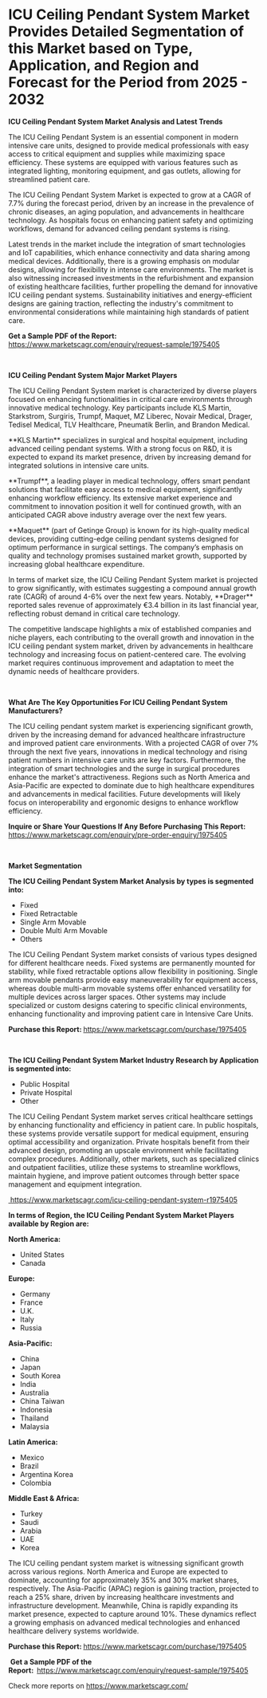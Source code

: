 <p><h1>ICU Ceiling Pendant System Market Provides Detailed Segmentation of this Market based on Type, Application, and Region and Forecast for the Period from 2025 - 2032</h1></p><p><strong>ICU Ceiling Pendant System Market Analysis and Latest Trends</strong></p>
<p><p>The ICU Ceiling Pendant System is an essential component in modern intensive care units, designed to provide medical professionals with easy access to critical equipment and supplies while maximizing space efficiency. These systems are equipped with various features such as integrated lighting, monitoring equipment, and gas outlets, allowing for streamlined patient care. </p><p>The ICU Ceiling Pendant System Market is expected to grow at a CAGR of 7.7% during the forecast period, driven by an increase in the prevalence of chronic diseases, an aging population, and advancements in healthcare technology. As hospitals focus on enhancing patient safety and optimizing workflows, demand for advanced ceiling pendant systems is rising. </p><p>Latest trends in the market include the integration of smart technologies and IoT capabilities, which enhance connectivity and data sharing among medical devices. Additionally, there is a growing emphasis on modular designs, allowing for flexibility in intense care environments. The market is also witnessing increased investments in the refurbishment and expansion of existing healthcare facilities, further propelling the demand for innovative ICU ceiling pendant systems. Sustainability initiatives and energy-efficient designs are gaining traction, reflecting the industry's commitment to environmental considerations while maintaining high standards of patient care.</p></p>
<p><strong>Get a Sample PDF of the Report:&nbsp;</strong> <a href="https://www.marketscagr.com/enquiry/request-sample/1975405?utm_campaign=3095&utm_medium=2&utm_source=Github&utm_content=ia&utm_term=05032025&utm_id=icu-ceiling-pendant-system">https://www.marketscagr.com/enquiry/request-sample/1975405</a></p>
<p>&nbsp;</p>
<p><strong>ICU Ceiling Pendant System Major Market Players</strong></p>
<p><p>The ICU Ceiling Pendant System market is characterized by diverse players focused on enhancing functionalities in critical care environments through innovative medical technology. Key participants include KLS Martin, Starkstrom, Surgiris, Trumpf, Maquet, MZ Liberec, Novair Medical, Drager, Tedisel Medical, TLV Healthcare, Pneumatik Berlin, and Brandon Medical.</p><p>**KLS Martin** specializes in surgical and hospital equipment, including advanced ceiling pendant systems. With a strong focus on R&D, it is expected to expand its market presence, driven by increasing demand for integrated solutions in intensive care units.</p><p>**Trumpf**, a leading player in medical technology, offers smart pendant solutions that facilitate easy access to medical equipment, significantly enhancing workflow efficiency. Its extensive market experience and commitment to innovation position it well for continued growth, with an anticipated CAGR above industry average over the next few years.</p><p>**Maquet** (part of Getinge Group) is known for its high-quality medical devices, providing cutting-edge ceiling pendant systems designed for optimum performance in surgical settings. The company’s emphasis on quality and technology promises sustained market growth, supported by increasing global healthcare expenditure.</p><p>In terms of market size, the ICU Ceiling Pendant System market is projected to grow significantly, with estimates suggesting a compound annual growth rate (CAGR) of around 4-6% over the next few years. Notably, **Drager** reported sales revenue of approximately €3.4 billion in its last financial year, reflecting robust demand in critical care technology.</p><p>The competitive landscape highlights a mix of established companies and niche players, each contributing to the overall growth and innovation in the ICU ceiling pendant system market, driven by advancements in healthcare technology and increasing focus on patient-centered care. The evolving market requires continuous improvement and adaptation to meet the dynamic needs of healthcare providers.</p></p>
<p>&nbsp;</p>
<p><strong>What Are The Key Opportunities For ICU Ceiling Pendant System Manufacturers?</strong></p>
<p><p>The ICU ceiling pendant system market is experiencing significant growth, driven by the increasing demand for advanced healthcare infrastructure and improved patient care environments. With a projected CAGR of over 7% through the next five years, innovations in medical technology and rising patient numbers in intensive care units are key factors. Furthermore, the integration of smart technologies and the surge in surgical procedures enhance the market's attractiveness. Regions such as North America and Asia-Pacific are expected to dominate due to high healthcare expenditures and advancements in medical facilities. Future developments will likely focus on interoperability and ergonomic designs to enhance workflow efficiency.</p></p>
<p><strong>Inquire or Share Your Questions If Any Before Purchasing This Report:</strong> <a href="https://www.marketscagr.com/enquiry/pre-order-enquiry/1975405?utm_campaign=3095&utm_medium=2&utm_source=Github&utm_content=ia&utm_term=05032025&utm_id=icu-ceiling-pendant-system">https://www.marketscagr.com/enquiry/pre-order-enquiry/1975405</a></p>
<p>&nbsp;</p>
<p><strong>Market Segmentation</strong></p>
<p><strong>The ICU Ceiling Pendant System Market Analysis by types is segmented into:</strong></p>
<p><ul><li>Fixed</li><li>Fixed Retractable</li><li>Single Arm Movable</li><li>Double Multi Arm Movable</li><li>Others</li></ul></p>
<p><p>The ICU Ceiling Pendant System market consists of various types designed for different healthcare needs. Fixed systems are permanently mounted for stability, while fixed retractable options allow flexibility in positioning. Single arm movable pendants provide easy maneuverability for equipment access, whereas double multi-arm movable systems offer enhanced versatility for multiple devices across larger spaces. Other systems may include specialized or custom designs catering to specific clinical environments, enhancing functionality and improving patient care in Intensive Care Units.</p></p>
<p><strong>Purchase this Report:&nbsp;</strong><a href="https://www.marketscagr.com/purchase/1975405?utm_campaign=3095&utm_medium=2&utm_source=Github&utm_content=ia&utm_term=05032025&utm_id=icu-ceiling-pendant-system">https://www.marketscagr.com/purchase/1975405</a></p>
<p>&nbsp;</p>
<p><strong>The ICU Ceiling Pendant System Market Industry Research by Application is segmented into:</strong></p>
<p><ul><li>Public Hospital</li><li>Private Hospital</li><li>Other</li></ul></p>
<p><p>The ICU Ceiling Pendant System market serves critical healthcare settings by enhancing functionality and efficiency in patient care. In public hospitals, these systems provide versatile support for medical equipment, ensuring optimal accessibility and organization. Private hospitals benefit from their advanced design, promoting an upscale environment while facilitating complex procedures. Additionally, other markets, such as specialized clinics and outpatient facilities, utilize these systems to streamline workflows, maintain hygiene, and improve patient outcomes through better space management and equipment integration.</p></p>
<p><a href="https://www.marketscagr.com/icu-ceiling-pendant-system-r1975405?utm_campaign=3095&utm_medium=2&utm_source=Github&utm_content=ia&utm_term=05032025&utm_id=icu-ceiling-pendant-system">&nbsp;https://www.marketscagr.com/icu-ceiling-pendant-system-r1975405</a></p>
<p><strong>In terms of Region, the ICU Ceiling Pendant System Market Players available by Region are:</strong></p>
<p>
    <p> <strong> North America: </strong>
        <ul>
            <li>United States</li>
            <li>Canada</li>
        </ul>
        </p> 
    <p> <strong> Europe: </strong>
        <ul>
            <li>Germany</li>
            <li>France</li>
            <li>U.K.</li>
            <li>Italy</li>
            <li>Russia</li>
        </ul>
        </p> 
    <p> <strong> Asia-Pacific: </strong>
        <ul>
            <li>China</li>
            <li>Japan</li>
            <li>South Korea</li>
            <li>India</li>
            <li>Australia</li>
            <li>China Taiwan</li>
            <li>Indonesia</li>
            <li>Thailand</li>
            <li>Malaysia</li>
        </ul>
        </p> 
    <p> <strong> Latin America: </strong>
        <ul>
            <li>Mexico</li>
            <li>Brazil</li>
            <li>Argentina Korea</li>
            <li>Colombia</li>
        </ul>
        </p> 
    <p> <strong> Middle East & Africa: </strong>
        <ul>
            <li>Turkey</li>
            <li>Saudi</li>
            <li>Arabia</li>
            <li>UAE</li>
            <li>Korea</li>
        </ul>
    </p>
    </p>
<p><p>The ICU ceiling pendant system market is witnessing significant growth across various regions. North America and Europe are expected to dominate, accounting for approximately 35% and 30% market shares, respectively. The Asia-Pacific (APAC) region is gaining traction, projected to reach a 25% share, driven by increasing healthcare investments and infrastructure development. Meanwhile, China is rapidly expanding its market presence, expected to capture around 10%. These dynamics reflect a growing emphasis on advanced medical technologies and enhanced healthcare delivery systems worldwide.</p></p>
<p><strong>Purchase this Report: </strong><a href="https://www.marketscagr.com/purchase/1975405?utm_campaign=3095&utm_medium=2&utm_source=Github&utm_content=ia&utm_term=05032025&utm_id=icu-ceiling-pendant-system">https://www.marketscagr.com/purchase/1975405</a></p>
<p>&nbsp;<strong>Get a Sample PDF of the Report:&nbsp;&nbsp;</strong><a href="https://www.marketscagr.com/enquiry/request-sample/1975405?utm_campaign=3095&utm_medium=2&utm_source=Github&utm_content=ia&utm_term=05032025&utm_id=icu-ceiling-pendant-system">https://www.marketscagr.com/enquiry/request-sample/1975405</a></p>
<p><strong></strong></p>
<p>Check more reports on <a href="https://www.marketscagr.com/?utm_campaign=3095&utm_medium=2&utm_source=Github&utm_content=ia&utm_term=05032025&utm_id=icu-ceiling-pendant-system">https://www.marketscagr.com/</a></p>